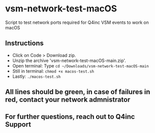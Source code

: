 # vsm-network-test-macOS
Script to test network ports required for Q4inc VSM events to work on macOS

## Instructions
- Click on Code > Download zip.
- Unzip the archive 'vsm-network-test-macOS-main.zip'.
- Open terminal: Type `cd ~/Downloads/vsm-network-test-macOS-main`
- Still in terminal: `chmod +x macos-test.sh`
- Lastly: `./macos-test.sh`

## All lines should be green, in case of failures in red, contact your network admnistrator
## For further questions, reach out to Q4inc Support
